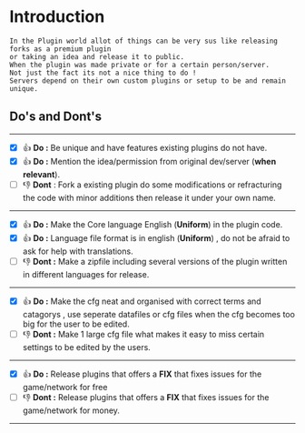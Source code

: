 # Introduction
```
In the Plugin world allot of things can be very sus like releasing forks as a premium plugin
or taking an idea and release it to public.
When the plugin was made private or for a certain person/server.
Not just the fact its not a nice thing to do !
Servers depend on their own custom plugins or setup to be and remain unique.
```
## Do's and Dont's
---
- [x] :+1: **Do :** Be unique and have features existing plugins do not have.
- [x] :+1: **Do :** Mention the idea/permission from original dev/server (**when relevant**).
- [ ] :-1: **Dont** : Fork a existing plugin do some modifications or refracturing the code with minor additions then release it under your own name.
---
- [x] :+1: **Do :** Make the Core language English (**Uniform**) in the plugin code.
- [X] :+1: **Do :** Language file format is in english (**Uniform**) , do not be afraid to ask for help with translations.
- [ ] :-1: **Dont :** Make a zipfile including several versions of the plugin written in different languages for release.
---
- [X] :+1: **Do :** Make the cfg neat and organised with correct terms and catagorys , use seperate datafiles or cfg files when the cfg becomes too big for the user to be edited.
- [ ] :-1: **Dont :** Make 1 large cfg file what makes it easy to miss certain settings to be edited by the users.
---
- [x] :+1: **Do :** Release plugins that offers a **FIX** that fixes issues for the game/network for free
- [ ] :-1: **Dont :** Release plugins that offers a **FIX** that fixes issues for the game/network for money.
---

